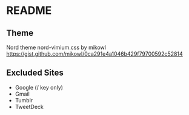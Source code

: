 # README

## Theme

Nord theme
nord-vimium.css by mikowl
https://gist.github.com/mikowl/0ca291e4a1046b429f79700592c52814

## Excluded Sites

- Google (/ key only)
- Gmail
- Tumblr
- TweetDeck
